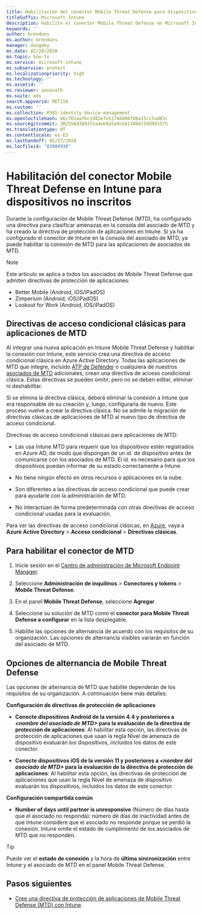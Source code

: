 ```yaml
---
title: Habilitación del conector Mobile Threat Defense para dispositivos no inscritos
titleSuffix: Microsoft Intune
description: Habilite el conector Mobile Threat Defense en Microsoft Intune para dispositivos no inscritos.
keywords: ''
author: brenduns
ms.author: brenduns
manager: dougeby
ms.date: 02/20/2020
ms.topic: how-to
ms.service: microsoft-intune
ms.subservice: protect
ms.localizationpriority: high
ms.technology: ''
ms.assetid: ''
ms.reviewer: aanavath
ms.suite: ems
search.appverid: MET150
ms.custom: ''
ms.collection: M365-identity-device-management
ms.openlocfilehash: b6c762aafbc1d82e7e51746806f8ba15cc5ad83c
ms.sourcegitcommit: 302556d3b03f1a4eb9a5a9ce6138b8119d901575
ms.translationtype: HT
ms.contentlocale: es-ES
ms.lasthandoff: 05/27/2020
ms.locfileid: "83984930"
---
```

# <a name="enable-the-mobile-threat-defense-connector-in-intune-for-unenrolled-devices"></a>Habilitación del conector Mobile Threat Defense en Intune para dispositivos no inscritos

Durante la configuración de Mobile Threat Defense (MTD), ha configurado una directiva para clasificar amenazas en la consola del asociado de MTD y ha creado la directiva de protección de aplicaciones en Intune. Si ya ha configurado el conector de Intune en la consola del asociado de MTD, ya puede habilitar la conexión de MTD para las aplicaciones de asociados de MTD.

> [!NOTE]
> Este artículo se aplica a todos los asociados de Mobile Threat Defense que admiten directivas de protección de aplicaciones:
>
> - Better Mobile (Android, iOS/iPadOS)
> - Zimperium (Android, iOS/iPadOS)
> - Lookout for Work (Android, iOS/iPadOS)

## <a name="classic-conditional-access-policies-for-mtd-apps"></a>Directivas de acceso condicional clásicas para aplicaciones de MTD

Al integrar una nueva aplicación en Intune Mobile Threat Defense y habilitar la conexión con Intune, este servicio crea una directiva de acceso condicional clásica en Azure Active Directory. Todas las aplicaciones de MTD que integre, incluido [ATP de Defender](advanced-threat-protection.md) o cualquiera de nuestros [asociados de MTD](mobile-threat-defense.md#mobile-threat-defense-partners) adicionales, crean una directiva de acceso condicional clásica. Estas directivas se pueden omitir, pero no se deben editar, eliminar ni deshabilitar.

Si se elimina la directiva clásica, deberá eliminar la conexión a Intune que era responsable de su creación y, luego, configurarla de nuevo. Este proceso vuelve a crear la directiva clásica. No se admite la migración de directivas clásicas de aplicaciones de MTD al nuevo tipo de directiva de acceso condicional.

Directivas de acceso condicional clásicas para aplicaciones de MTD:

- Las usa Intune MTD para requerir que los dispositivos estén registrados en Azure AD, de modo que dispongan de un id. de dispositivo antes de comunicarse con los asociados de MTD. El id. es necesario para que los dispositivos puedan informar de su estado correctamente a Intune.

- No tiene ningún efecto en otros recursos o aplicaciones en la nube.

- Son diferentes a las directivas de acceso condicional que puede crear para ayudarle con la administración de MTD.

- No interactúan de forma predeterminada con otras directivas de acceso condicional usadas para la evaluación.

Para ver las directivas de acceso condicional clásicas, en [Azure](https://portal.azure.com/#home), vaya a **Azure Active Directory** > **Acceso condicional** > **Directivas clásicas**.

## <a name="to-enable-the-mtd-connector"></a>Para habilitar el conector de MTD

1. Inicie sesión en el [Centro de administración de Microsoft Endpoint Manager](https://go.microsoft.com/fwlink/?linkid=2109431).

2. Seleccione **Administración de inquilinos** > **Conectores y tokens** > **Mobile Threat Defense**.

3. En el panel **Mobile Threat Defense**, seleccione **Agregar**.

4. Seleccione su solución de MTD como el **conector para Mobile Threat Defense a configurar** en la lista desplegable.

    <!-- ![MTD setup in Intune](PLACEHOLDER, need a new screenshot of this page) -->

5. Habilite las opciones de alternancia de acuerdo con los requisitos de su organización. Las opciones de alternancia visibles variarán en función del asociado de MTD.

## <a name="mobile-threat-defense-toggle-options"></a>Opciones de alternancia de Mobile Threat Defense

Las opciones de alternancia de MTD que habilite dependerán de los requisitos de su organización. A continuación tiene más detalles:

**Configuración de directivas de protección de aplicaciones**

- **Conecte dispositivos Android de la versión 4.4 y posteriores a *\<nombre del asociado de MTD>* para la evaluación de la directiva de protección de aplicaciones**: Al habilitar esta opción, las directivas de protección de aplicaciones que usan la regla Nivel de amenaza de dispositivo evaluarán los dispositivos, incluidos los datos de este conector.

- **Conecte dispositivos iOS de la versión 11 y posteriores a *\<nombre del asociado de MTD>* para la evaluación de la directiva de protección de aplicaciones**: Al habilitar esta opción, las directivas de protección de aplicaciones que usan la regla Nivel de amenaza de dispositivo evaluarán los dispositivos, incluidos los datos de este conector.

**Configuración compartida común**

- **Number of days until partner is unresponsive** (Número de días hasta que el asociado no responda): número de días de inactividad antes de que Intune considere que el asociado no responde porque se perdió la conexión. Intune omite el estado de cumplimiento de los asociados de MTD que no responden.

> [!TIP]
> Puede ver el **estado de conexión** y la hora de **última sincronización** entre Intune y el asociado de MTD en el panel Mobile Threat Defense.

## <a name="next-steps"></a>Pasos siguientes

- [Cree una directiva de protección de aplicaciones de Mobile Threat Defense (MTD) con Intune](mtd-app-protection-policy.md).
